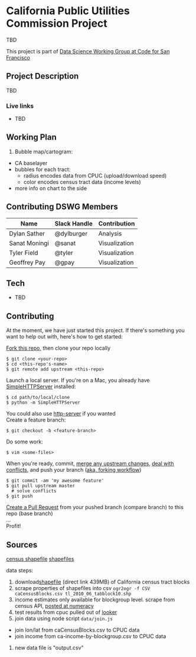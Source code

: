 # California Public Utilities Commission Project
TBD

This project is part of [Data Science Working Group at Code for San Francisco](https://github.com/sfbrigade/data-science-wg)

## Project Description
TBD

### Live links
 - TBD
 
## Working Plan
1. Bubble map/cartogram: 
 - CA baselayer
 - bubbles for each tract: 
     - radius encodes data from CPUC (upload/download speed)
     - color encodes census tract data (income levels)
 - more info on chart to the side

## Contributing DSWG Members
| Name | Slack Handle | Contribution |
| ---| --- | --- |
| Dylan Sather| @dylburger | Analysis |
| Sanat Moningi | @sanat | Visualization |
| Tyler Field | @tyler | Visualization |
| Geoffrey Pay | @gpay | Visualization |


## Tech
- TBD

## Contributing

At the moment, we have just started this project.  If there's something you want to help out with, here's how to get started:  

[Fork this repo](https://help.github.com/articles/fork-a-repo/), then clone your repo locally
```
$ git clone <your-repo>
$ cd <this-repo's-name>
$ git remote add upstream <this-repo>
```
Launch a local server.  If you're on a Mac, you already have [SimpleHTTPServer](http://www.pythonforbeginners.com/modules-in-python/how-to-use-simplehttpserver/) installed:  
```
$ cd path/to/local/clone
$ python -m SimpleHTTPServer
```
You could also use [http-server](https://www.npmjs.com/package/http-server) if you wanted  
Create a feature branch:
```
$ git checkout -b <feature-branch>
```
Do some work:  
```
$ vim <some-files>
```
When you're ready, commit, [merge any upstream changes](https://help.github.com/articles/merging-an-upstream-repository-into-your-fork/), [deal with conflicts](https://help.github.com/articles/resolving-a-merge-conflict-from-the-command-line/), and push your branch ([aka, forking workflow](https://www.atlassian.com/git/tutorials/comparing-workflows/forking-workflow))   
```
$ git commit -am 'my awesome feature'
$ git pull upstream master
  # solve conflicts
$ git push
```
[Create a Pull Request](https://help.github.com/articles/creating-a-pull-request/) from your pushed branch (compare branch) to this repo (base branch)   
...  
Profit!

## Sources

[census shapefile](ftp://ftp2.census.gov/geo/pvs/tiger2010st/06_California/)
[shapefiles](https://www.census.gov/geo/maps-data/data/tiger-line.html)

data steps:

1. download[shapefile](ftp://ftp2.census.gov/geo/pvs/tiger2010st/06_California/06/tl_2010_06_tabblock10.zip) (direct link 439MB) of California census tract blocks  
1. scrape properties of shapefiles into csv `ogr2ogr -f CSV caCensusBlocks.csv tl_2010_06_tabblock10.shp`
1. income estimates only available for blockgroup level. scrape from census API, [posted at numeracy](https://numeracy.co/projects/1CHe8jPRvdd/data-sources/ca-income-by-blockgroup)
1. test results from cpuc pulled out of [looker](https://census.looker.com/embed/explore/sf_publicdata/calspeed_mobile_field_test?qid=s6iV16nhHgzv1S95FbliHY)
1. join data using node script `data/join.js`
  - join lon/lat from caCensusBlocks.csv to CPUC data
  - join income from ca-income-by-blockgroup.csv to CPUC data
1. new data file is "output.csv"  
